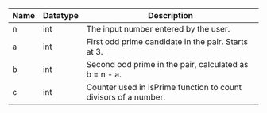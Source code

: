 | Name | Datatype | Description                                                     |
|------|----------|-----------------------------------------------------------------|
| n    | int      | The input number entered by the user.                           |
| a    | int      | First odd prime candidate in the pair. Starts at 3.             |
| b    | int      | Second odd prime in the pair, calculated as b = n - a.          |
| c    | int      | Counter used in isPrime function to count divisors of a number. |
